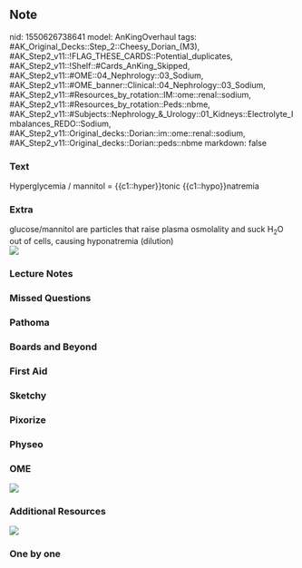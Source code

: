 ## Note
nid: 1550626738641
model: AnKingOverhaul
tags: #AK_Original_Decks::Step_2::Cheesy_Dorian_(M3), #AK_Step2_v11::!FLAG_THESE_CARDS::Potential_duplicates, #AK_Step2_v11::!Shelf::#Cards_AnKing_Skipped, #AK_Step2_v11::#OME::04_Nephrology::03_Sodium, #AK_Step2_v11::#OME_banner::Clinical::04_Nephrology::03_Sodium, #AK_Step2_v11::#Resources_by_rotation::IM::ome::renal::sodium, #AK_Step2_v11::#Resources_by_rotation::Peds::nbme, #AK_Step2_v11::#Subjects::Nephrology_&_Urology::01_Kidneys::Electrolyte_Imbalances_REDO::Sodium, #AK_Step2_v11::Original_decks::Dorian::im::ome::renal::sodium, #AK_Step2_v11::Original_decks::Dorian::peds::nbme
markdown: false

### Text
Hyperglycemia / mannitol = {{c1::hyper}}tonic {{c1::hypo}}natremia

### Extra
<div>
  <div>
    <div>
      <div>
        <div>
          glucose/mannitol are particles that raise plasma
          osmolality and suck H<sub>2</sub>O out of cells, causing
          hyponatremia (dilution)
        </div>
        <div style="font-weight: bold;"></div>
        <div style="font-weight: bold;"><img src=
        "paste-192732362440705.jpg"></div>
      </div>
    </div>
  </div>
</div>

### Lecture Notes


### Missed Questions


### Pathoma


### Boards and Beyond


### First Aid


### Sketchy


### Pixorize


### Physeo


### OME
<div class="ome-widget">
  <a href=
  "https://onlinemeded.org/spa/nephrology/sodium/acquire?ref=anki"><img src="_OME_AnkiFlashcards_Lesson_5.png"></a>
</div>

### Additional Resources
<img src="paste-6047236643356673.jpg">

### One by one

